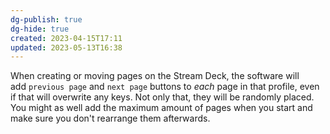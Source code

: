 ```yaml
---
dg-publish: true
dg-hide: true
created: 2023-04-15T17:11
updated: 2023-05-13T16:38
---
```

When creating or moving pages on the Stream Deck, the software will add `previous page` and `next page` buttons to _each_ page in that profile, even if that will overwrite any keys. Not only that, they will be randomly placed.
You might as well add the maximum amount of pages when you start and make sure you don't rearrange them afterwards.
